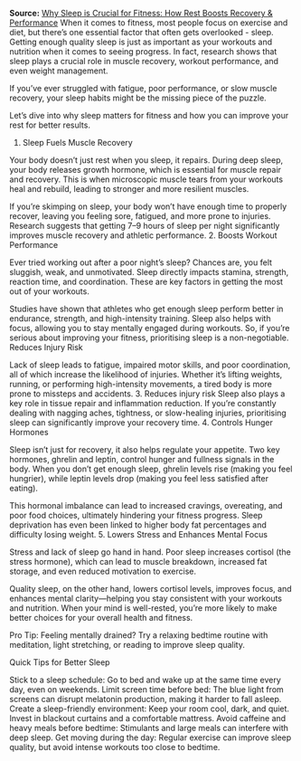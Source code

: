 **Source:** [Why Sleep is Crucial for Fitness: How Rest Boosts Recovery & Performance](https://www.gofit-gym.com/how-sleep-affects-fitness-performance/)
When it comes to fitness, most people focus on exercise and diet, but there’s one essential factor that often gets overlooked - sleep. Getting enough quality sleep is just as important as your workouts and nutrition when it comes to seeing progress. In fact, research shows that sleep plays a crucial role in muscle recovery, workout performance, and even weight management.

If you’ve ever struggled with fatigue, poor performance, or slow muscle recovery, your sleep habits might be the missing piece of the puzzle.

Let’s dive into why sleep matters for fitness and how you can improve your rest for better results.

1. Sleep Fuels Muscle Recovery

Your body doesn’t just rest when you sleep, it repairs. During deep sleep, your body releases growth hormone, which is essential for muscle repair and recovery. This is when microscopic muscle tears from your workouts heal and rebuild, leading to stronger and more resilient muscles.

If you’re skimping on sleep, your body won’t have enough time to properly recover, leaving you feeling sore, fatigued, and more prone to injuries. Research suggests that getting 7–9 hours of sleep per night significantly improves muscle recovery and athletic performance.
2. Boosts Workout Performance

Ever tried working out after a poor night’s sleep? Chances are, you felt sluggish, weak, and unmotivated. Sleep directly impacts stamina, strength, reaction time, and coordination. These are key factors in getting the most out of your workouts.

Studies have shown that athletes who get enough sleep perform better in endurance, strength, and high-intensity training. Sleep also helps with focus, allowing you to stay mentally engaged during workouts. So, if you’re serious about improving your fitness, prioritising sleep is a non-negotiable.
Reduces Injury Risk

Lack of sleep leads to fatigue, impaired motor skills, and poor coordination, all of which increase the likelihood of injuries. Whether it’s lifting weights, running, or performing high-intensity movements, a tired body is more prone to missteps and accidents.
3. Reduces injury risk
Sleep also plays a key role in tissue repair and inflammation reduction. If you’re constantly dealing with nagging aches, tightness, or slow-healing injuries, prioritising sleep can significantly improve your recovery time.
4. Controls Hunger Hormones

Sleep isn’t just for recovery, it also helps regulate your appetite. Two key hormones, ghrelin and leptin, control hunger and fullness signals in the body. When you don’t get enough sleep, ghrelin levels rise (making you feel hungrier), while leptin levels drop (making you feel less satisfied after eating).

This hormonal imbalance can lead to increased cravings, overeating, and poor food choices, ultimately hindering your fitness progress. Sleep deprivation has even been linked to higher body fat percentages and difficulty losing weight.
5. Lowers Stress and Enhances Mental Focus

Stress and lack of sleep go hand in hand. Poor sleep increases cortisol (the stress hormone), which can lead to muscle breakdown, increased fat storage, and even reduced motivation to exercise.

Quality sleep, on the other hand, lowers cortisol levels, improves focus, and enhances mental clarity—helping you stay consistent with your workouts and nutrition. When your mind is well-rested, you’re more likely to make better choices for your overall health and fitness.

Pro Tip: Feeling mentally drained? Try a relaxing bedtime routine with meditation, light stretching, or reading to improve sleep quality.

Quick Tips for Better Sleep

Stick to a sleep schedule: Go to bed and wake up at the same time every day, even on weekends.
Limit screen time before bed: The blue light from screens can disrupt melatonin production, making it harder to fall asleep.
Create a sleep-friendly environment: Keep your room cool, dark, and quiet. Invest in blackout curtains and a comfortable mattress.
Avoid caffeine and heavy meals before bedtime: Stimulants and large meals can interfere with deep sleep.
Get moving during the day: Regular exercise can improve sleep quality, but avoid intense workouts too close to bedtime.